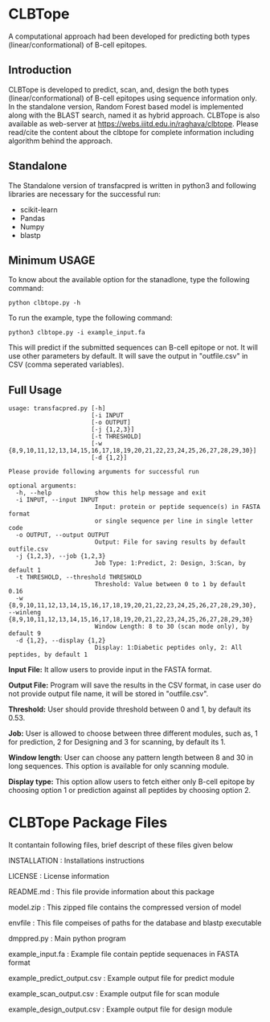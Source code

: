 # **CLBTope**
A computational approach had been developed for predicting both types (linear/conformational) of B-cell epitopes.
## Introduction
CLBTope is developed to predict, scan, and, design the both types (linear/conformational) of B-cell epitopes using sequence information only. In the standalone version, Random Forest based model is implemented along with the BLAST search, named it as hybrid approach.
CLBTope is also available as web-server at https://webs.iiitd.edu.in/raghava/clbtope. Please read/cite the content about the clbtope for complete information including algorithm behind the approach.

## Standalone
The Standalone version of transfacpred is written in python3 and following libraries are necessary for the successful run:
- scikit-learn
- Pandas
- Numpy
- blastp

## Minimum USAGE
To know about the available option for the stanadlone, type the following command:
```
python clbtope.py -h
```
To run the example, type the following command:
```
python3 clbtope.py -i example_input.fa
```
This will predict if the submitted sequences can B-cell epitope or not. It will use other parameters by default. It will save the output in "outfile.csv" in CSV (comma seperated variables).

## Full Usage
```
usage: transfacpred.py [-h]
                       [-i INPUT
                       [-o OUTPUT]
                       [-j {1,2,3}]
                       [-t THRESHOLD]
                       [-w {8,9,10,11,12,13,14,15,16,17,18,19,20,21,22,23,24,25,26,27,28,29,30}]
                       [-d {1,2}]
```
```
Please provide following arguments for successful run

optional arguments:
  -h, --help            show this help message and exit
  -i INPUT, --input INPUT
                        Input: protein or peptide sequence(s) in FASTA format
                        or single sequence per line in single letter code
  -o OUTPUT, --output OUTPUT
                        Output: File for saving results by default outfile.csv
  -j {1,2,3}, --job {1,2,3}
                        Job Type: 1:Predict, 2: Design, 3:Scan, by default 1
  -t THRESHOLD, --threshold THRESHOLD
                        Threshold: Value between 0 to 1 by default 0.16
  -w {8,9,10,11,12,13,14,15,16,17,18,19,20,21,22,23,24,25,26,27,28,29,30}, --winleng {8,9,10,11,12,13,14,15,16,17,18,19,20,21,22,23,24,25,26,27,28,29,30}
                        Window Length: 8 to 30 (scan mode only), by default 9
  -d {1,2}, --display {1,2}
                        Display: 1:Diabetic peptides only, 2: All peptides, by default 1
```

**Input File:** It allow users to provide input in the FASTA format.

**Output File:** Program will save the results in the CSV format, in case user do not provide output file name, it will be stored in "outfile.csv".

**Threshold:** User should provide threshold between 0 and 1, by default its 0.53.

**Job:** User is allowed to choose between three different modules, such as, 1 for prediction, 2 for Designing and 3 for scanning, by default its 1.

**Window length**: User can choose any pattern length between 8 and 30 in long sequences. This option is available for only scanning module.

**Display type:** This option allow users to fetch either only B-cell epitope by choosing option 1 or prediction against all peptides by choosing option 2.

CLBTope Package Files
=======================
It contantain following files, brief descript of these files given below

INSTALLATION                    : Installations instructions

LICENSE                         : License information

README.md                       : This file provide information about this package

model.zip                       : This zipped file contains the compressed version of model

envfile                         : This file compeises of paths for the database and blastp executable

dmppred.py                      : Main python program

example_input.fa                : Example file contain peptide sequenaces in FASTA format

example_predict_output.csv      : Example output file for predict module

example_scan_output.csv         : Example output file for scan module

example_design_output.csv       : Example output file for design module
